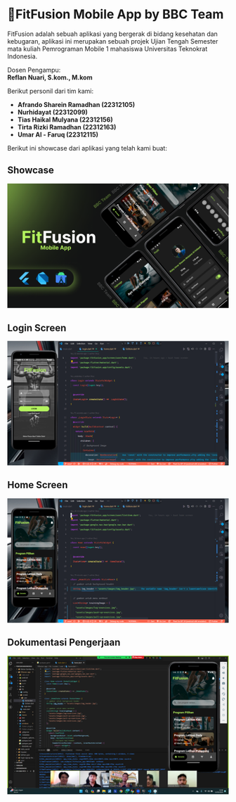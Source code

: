 # 💪FitFusion Mobile App by BBC Team

FitFusion adalah sebuah aplikasi yang bergerak di bidang kesehatan dan kebugaran, aplikasi ini merupakan sebuah projek Ujian Tengah Semester mata kuliah Pemrograman Mobile 1 mahasiswa Universitas Teknokrat Indonesia.  

Dosen Pengampu:  
**Reflan Nuari, S.kom., M.kom**

Berikut personil dari tim kami:
- **Afrando Sharein Ramadhan (22312105)**
- **Nurhidayat (22312099)**
- **Tias Haikal Mulyana (22312156)**
- **Tirta Rizki Ramadhan (22312163)**
- **Umar Al - Faruq (22312115)**

Berikut ini showcase dari aplikasi yang telah kami buat:  
## Showcase
![showcase](https://github.com/afrandormd/fitfusion-app/blob/main/assets/images/showcase/showcase.png?raw=true)

## Login Screen
![showcase1](https://github.com/afrandormd/fitfusion-app/blob/main/assets/images/showcase/showcase1%20(1).png?raw=true)  

## Home Screen
![showcase2](https://github.com/afrandormd/fitfusion-app/blob/main/assets/images/showcase/showcase1%20(2).png?raw=true)  

## Dokumentasi Pengerjaan
![Dokumentasi](https://github.com/afrandormd/fitfusion-app/blob/main/assets/images/dokumentasi/Screenshot%20(36).png?raw=true)  


